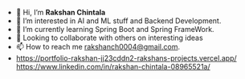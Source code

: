 - 👋 Hi, I’m **Rakshan Chintala**
- 👀 I’m interested in AI and ML stuff and Backend Development.
- 🌱 I’m currently learning Spring Boot and Spring FrameWork.
- 💞️ Looking to collaborate with others on interesting ideas
- 📫 How to reach me rakshanch0004@gmail.com.
- https://portfolio-rakshan-jj23cddn2-rakshans-projects.vercel.app/
   https://www.linkedin.com/in/rakshan-chintala-08965521a/
